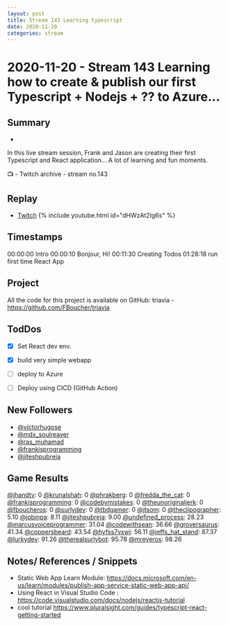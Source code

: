```yaml
---
layout: post
title: Stream 143 Learning typescript
date: 2020-11-20
categories: stream
---
```



# 2020-11-20 - Stream 143 Learning how to create & publish our first Typescript + Nodejs + ??  to Azure...

## Summary
-

In this live stream session, Frank and Jason are creating their first Typescript and React application... A lot of learning and fun moments.

📺 - Twitch archive - stream no.143

## Replay


- [Twitch](https://www.twitch.tv/fboucheros)
{% include youtube.html id="dHWzAt2Ig6s" %}
<br/><!--more-->


## Timestamps


00:00:00 Intro
00:00:10 Bonjour, Hi!
00:11:30 Creating Todos
01:28:18 run first time React App


## Project

All the code for this project is available on GitHub: triavia - https://github.com/FBoucher/triavia

## TodDos

- [X] Set React dev env.
- [X] build very simple webapp
- [ ] deploy to Azure
- [ ] Deploy using CICD (GitHub Action)


## New Followers

- [@victorhugose](https://www.twitch.tv/victorhugose)
- [@mdx_soulreaver](https://www.twitch.tv/mdx_soulreaver)
- [@ras_muhamad](https://www.twitch.tv/ras_muhamad)
- [@frankisprogramming](https://www.twitch.tv/frankisprogramming)
- [@jiteshpubreja](https://www.twitch.tv/jiteshpubreja)

## Game Results

[@jhandtv](https://www.twitch.tv/jhandtv): 0
[@krunalshah](https://www.twitch.tv/krunalshah): 0
[@phrakberg](https://www.twitch.tv/phrakberg): 0
[@fredda_the_cat](https://www.twitch.tv/fredda_the_cat): 0
[@frankisprogramming](https://www.twitch.tv/frankisprogramming): 0
[@codebymistakes](https://www.twitch.tv/codebymistakes): 0
[@theunoriginaljerk](https://www.twitch.tv/theunoriginaljerk): 0
[@fboucheros](https://www.twitch.tv/fboucheros): 0
[@surlydev](https://www.twitch.tv/surlydev): 0
[@tbdgamer](https://www.twitch.tv/tbdgamer): 0
[@jtsom](https://www.twitch.tv/jtsom): 0
[@theclipographer](https://www.twitch.tv/theclipographer): 5.10
[@jobinpa](https://www.twitch.tv/jobinpa): 8.11
[@jiteshpubreja](https://www.twitch.tv/jiteshpubreja): 9.00
[@undefined_process](https://www.twitch.tv/undefined_process): 28.23
[@marcusvoiceprogrammer](https://www.twitch.tv/marcusvoiceprogrammer): 31.04
[@codewithsean](https://www.twitch.tv/codewithsean): 36.66
[@groversaurus](https://www.twitch.tv/groversaurus): 41.34
[@coppersbeard](https://www.twitch.tv/coppersbeard): 43.54
[@hyfss7vxwj](https://www.twitch.tv/hyfss7vxwj): 56.11
[@jeffs_hat_stand](https://www.twitch.tv/jeffs_hat_stand): 87.37
[@lurkydev](https://www.twitch.tv/lurkydev): 91.26
[@therealsurlybot](https://www.twitch.tv/therealsurlybot): 95.78
[@mreyeros](https://www.twitch.tv/mreyeros): 98.26

## Notes/ References / Snippets

- Static Web App Learn Module: https://docs.microsoft.com/en-us/learn/modules/publish-app-service-static-web-app-api/
- Using React in Visual Studio Code : https://code.visualstudio.com/docs/nodejs/reactjs-tutorial
- cool tutorial https://www.pluralsight.com/guides/typescript-react-getting-started
